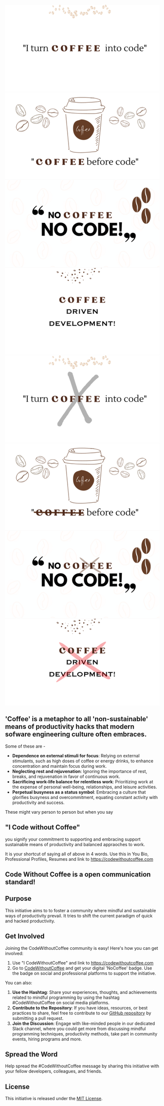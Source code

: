 ![I turn Coffee into Code](/Resources/Images/1.png)
![Coffee before Code](/Resources/Images/2.png)
![No Coffee No Code](/Resources/Images/3.png)
![Coffee Driven Development](/Resources/Images/4.png)
![I turn Coffee into Code](/Resources/Images/11.png)
![Coffee before Code](/Resources/Images/12.png)
![No Coffee No Code](/Resources/Images/13.png)
![Coffee Driven Development](/Resources/Images/14.png)

## 'Coffee' is a metaphor to all 'non-sustainable' means of productivity hacks that modern sofware engineering culture often embraces.
Some of these are - 
* <b>Dependence on external stimuli for focus</b>: Relying on external stimulants, such as high doses of coffee or energy drinks, to enhance concentration and maintain focus during work.
* <b>Neglecting rest and rejuvenation</b>: Ignoring the importance of rest, breaks, and rejuvenation in favor of continuous work.
* <b>Sacrificing work-life balance for relentless work</b>: Prioritizing work at the expense of personal well-being, relationships, and leisure activities.
* <b>Perpetual busyness as a status symbol</b>: Embracing a culture that glorifies busyness and overcommitment, equating constant activity with productivity and success.

These might vary person to person but when you say
 ## "I Code without Coffee"
you signify your commitment to supporting and embracing support sustainable means of productivity and balanced appraoches to work. 

It is your shortcut of saying all of above in 4 words. Use this in You Bio, Professional Profiles, Resumes and link to https://codewithoutcoffee.com

## Code Without Coffee is a open communication standard!


## Purpose
This initiative aims to to foster a community where mindful and sustainable ways of productivity prevail. It tries to shift the current paradigm of quick and hacked productivity. 

## Get Involved

Joining the CodeWithoutCoffee community is easy! Here's how you can get involved:
1. Use "I CodeWithoutCoffee" and link to https://codewithoutcoffee.com
2. Go to [CodeWithoutCoffee](https://codewithoutcoffee.com) and get your digital 'NoCoffee' badge. Use the badge on social and professional platforms to support the initiative. 

You can also: 
1. **Use the Hashtag**: Share your experiences, thoughts, and achievements related to mindful programming by using the hashtag #CodeWithoutCoffee on social media platforms.
2. **Contribute to the Repository**: If you have ideas, resources, or best practices to share, feel free to contribute to our [GitHub repository](https://github.com/josharsh/CodeWithoutCoffee) by submitting a pull request.
3. **Join the Discussion**: Engage with like-minded people in our dedicated Slack channel, where you could get more from discussing mindful programming techniques, productivity methods, take part in community events, hiring programs and more. 

## Spread the Word

Help spread the #CodeWithoutCoffee message by sharing this initiative with your fellow developers, colleagues, and friends.

## License

This initiative is released under the [MIT License](LICENSE).

